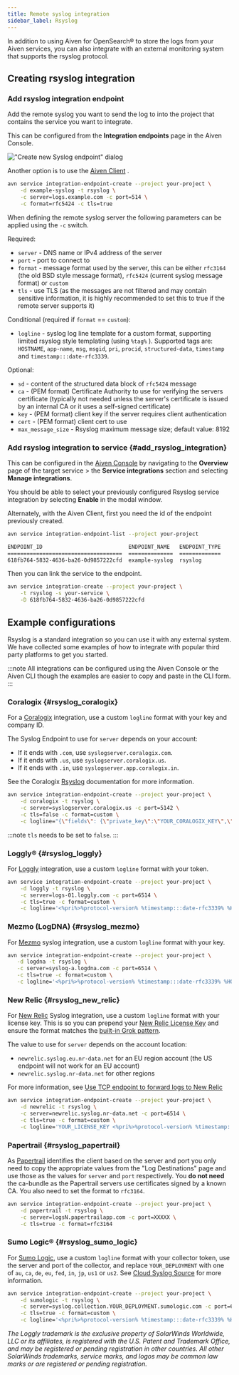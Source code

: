 ```yaml
---
title: Remote syslog integration
sidebar_label: Rsyslog
---
```


In addition to using Aiven for OpenSearch® to store the logs from your Aiven services, you can also integrate with an external monitoring system that supports the rsyslog protocol.

## Creating rsyslog integration

### Add rsyslog integration endpoint
<!-- vale off -->
Add the remote syslog you want to send
the log to into the project that contains the service you want to
integrate.
<!-- vale on -->
This can be configured from the **Integration endpoints** page in the
Aiven Console.

!["Create new Syslog endpoint" dialog](/images/content/integrations/remote-syslog-endpoint.png)

Another option is to use the [Aiven
Client](https://github.com/aiven/aiven-client) .

```bash
avn service integration-endpoint-create --project your-project \
    -d example-syslog -t rsyslog \
    -c server=logs.example.com -c port=514 \
    -c format=rfc5424 -c tls=true
```

When defining the remote syslog server the following parameters can be
applied using the `-c` switch.

Required:

-   `server` - DNS name or IPv4 address of the server
-   `port` - port to connect to
-   `format` - message format used by the server, this can be either
    `rfc3164` (the old BSD style message format), `rfc5424` (current
    syslog message format) or `custom`
-   `tls` - use TLS (as the messages are not filtered and may contain
    sensitive information, it is highly recommended to set this to true
    if the remote server supports it)

Conditional (required if `format` == `custom`):

-   `logline` - syslog log line template for a custom format, supporting
    limited rsyslog style templating (using `%tag%` ). Supported tags
    are: `HOSTNAME`, `app-name`, `msg`, `msgid`, `pri`, `procid`,
    `structured-data`, `timestamp` and `timestamp:::date-rfc3339`.

Optional:

-   `sd` - content of the structured data block of `rfc5424` message
-   `ca` - (PEM format) Certificate Authority to use for verifying the
    servers certificate (typically not needed unless the server's
    certificate is issued by an internal CA or it uses a self-signed
    certificate)
-   `key` - (PEM format) client key if the server requires client
    authentication
-   `cert` - (PEM format) client cert to use
-   `max_message_size` - Rsyslog maximum message size; default value: 8192

### Add rsyslog integration to service {#add_rsyslog_integration}

This can be configured in the [Aiven Console](https://console.aiven.io/)
by navigating to the **Overview** page of the target service > the
**Service integrations** section and selecting **Manage integrations**.

You should be able to select your previously configured Rsyslog service
integration by selecting **Enable** in the modal window.

Alternately, with the Aiven Client, first you need the id of the
endpoint previously created.

```bash
avn service integration-endpoint-list --project your-project

ENDPOINT_ID                           ENDPOINT_NAME   ENDPOINT_TYPE
====================================  ==============  =============
618fb764-5832-4636-ba26-0d9857222cfd  example-syslog  rsyslog
```

Then you can link the service to the endpoint.

```bash
avn service integration-create --project your-project \
    -t rsyslog -s your-service \
    -D 618fb764-5832-4636-ba26-0d9857222cfd
```

## Example configurations

Rsyslog is a standard integration so you can use it with any external
system. We have collected some examples of how to integrate with popular
third party platforms to get you started.

:::note
All integrations can be configured using the Aiven Console or the Aiven
CLI though the examples are easier to copy and paste in the CLI form.
:::

### Coralogix {#rsyslog_coralogix}

For a [Coralogix](https://coralogix.com/) integration, use a
custom `logline` format with your key and company ID.

The Syslog Endpoint to use for `server` depends on your account:

-   If it ends with `.com`, use `syslogserver.coralogix.com`.
-   If it ends with `.us`, use `syslogserver.coralogix.us`.
-   If it ends with `.in`, use `syslogserver.app.coralogix.in`.

See the Coralogix [Rsyslog](https://coralogix.com/docs/) documentation
for more information.

```bash
avn service integration-endpoint-create --project your-project \
    -d coralogix -t rsyslog \
    -c server=syslogserver.coralogix.us -c port=5142 \
    -c tls=false -c format=custom \
    -c logline="{\"fields\": {\"private_key\":\"YOUR_CORALOGIX_KEY\",\"company_id\":\"YOUR_COMPANY_ID\",\"app_name\":\"%app-name%\",\"subsystem_name\":\"programname\"},\"message\": {\"message\":\"%msg%\",\"program_name\":\"%programname%\",\"pri_text\":\"%pri%\",\"hostname\":\"%HOSTNAME%\"}}"
```

:::note
`tls` needs to be set to `false`.
:::

### Loggly® {#rsyslog_loggly}

For [Loggly](hthtps://www.loggly.com/) integration, use a
custom `logline` format with your token.

```bash
avn service integration-endpoint-create --project your-project \
    -d loggly -t rsyslog \
    -c server=logs-01.loggly.com -c port=6514 \
    -c tls=true -c format=custom \
    -c logline='<%pri%>%protocol-version% %timestamp:::date-rfc3339% %HOSTNAME% %app-name% %procid% %msgid% TOKEN tag="RsyslogTLS"] %msg%'
```

### Mezmo (LogDNA) {#rsyslog_mezmo}

For [Mezmo](https://www.mezmo.com/) syslog integration, use a
custom `logline` format with your key.

```bash
avn service integration-endpoint-create --project your-project \
   -d logdna -t rsyslog \
   -c server=syslog-a.logdna.com -c port=6514 \
   -c tls=true -c format=custom \
   -c logline='<%pri%>%protocol-version% %timestamp:::date-rfc3339% %HOSTNAME% %app-name% %procid% %msgid% [logdna@48950 key="YOUR_KEY_GOES_HERE"] %msg%'
```

### New Relic {#rsyslog_new_relic}

For [New Relic](https://newrelic.com/) Syslog integration,
use a custom `logline` format with your license key. This is so you can
prepend your [New Relic License
Key](https://docs.newrelic.com/docs/apis/intro-apis/new-relic-api-keys/#license-key)
and ensure the format matches the [built-in Grok
pattern](https://docs.newrelic.com/docs/logs/ui-data/built-log-parsing-rules/#syslog-rfc5424).

The value to use for `server` depends on the account location:

-   `newrelic.syslog.eu.nr-data.net` for an EU region account (the US
    endpoint will not work for an EU account)
-   `newrelic.syslog.nr-data.net` for other regions

For more information, see [Use TCP endpoint to forward logs to New
Relic](https://docs.newrelic.com/docs/logs/log-api/use-tcp-endpoint-forward-logs-new-relic/)

```bash
avn service integration-endpoint-create --project your-project \
    -d newrelic -t rsyslog \
    -c server=newrelic.syslog.nr-data.net -c port=6514 \
    -c tls=true -c format=custom \
    -c logline='YOUR_LICENSE_KEY <%pri%>%protocol-version% %timestamp:::date-rfc3339% %hostname% %app-name% %procid% %msgid% %structured-data% %msg%'
```

### Papertrail {#rsyslog_papertrail}

As [Papertrail](https://www.papertrail.com/) identifies the client based
on the server and port you only need to copy the appropriate values from
the "Log Destinations" page and use those as the values for `server`
and `port` respectively. You **do not need** the ca-bundle as the
Papertrail servers use certificates signed by a known CA. You also need
to set the format to `rfc3164`.

```bash
avn service integration-endpoint-create --project your-project \
    -d papertrail -t rsyslog \
    -c server=logsN.papertrailapp.com -c port=XXXXX \
    -c tls=true -c format=rfc3164
```

### Sumo Logic® {#rsyslog_sumo_logic}

For [Sumo Logic](https://www.sumologic.com/), use a custom
`logline` format with your collector token, use the server and port of
the collector, and replace `YOUR_DEPLOYMENT` with one of `au`, `ca`,
`de`, `eu`, `fed`, `in`, `jp`, `us1` or `us2`. See [Cloud Syslog
Source](https://help.sumologic.com/03Send-Data/Sources/02Sources-for-Hosted-Collectors/Cloud-Syslog-Source)
for more information.

```bash
avn service integration-endpoint-create --project your-project \
    -d sumologic -t rsyslog \
    -c server=syslog.collection.YOUR_DEPLOYMENT.sumologic.com -c port=6514 \
    -c tls=true -c format=custom \
    -c logline='<%pri%>%protocol-version% %timestamp:::date-rfc3339% %HOSTNAME% %app-name% %procid% %msgid% YOUR_TOKEN %msg%'
```

_The Loggly trademark is the exclusive property of SolarWinds Worldwide,
LLC or its affiliates, is registered with the U.S. Patent and Trademark
Office, and may be registered or pending registration in other
countries. All other SolarWinds trademarks, service marks, and logos may
be common law marks or are registered or pending registration._
